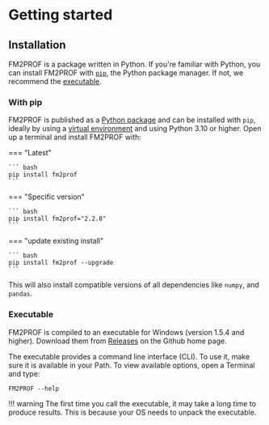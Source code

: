# Getting started

## Installation
FM2PROF is a package written in Python. If you're familiar with Python, you can install FM2PROF with [`pip`][pip], the Python package manager. If not, we recommend the [executable]. 


[pip]: #with-pip
[executable]: #executable

### With pip

FM2PROF is published as a [Python package] and can be installed with `pip`, ideally by using a [virtual environment] and using Python 3.10 or higher. Open up a terminal and install FM2PROF with:

=== "Latest"

    ``` bash
    pip install fm2prof
    ```

=== "Specific version"

    ``` bash
    pip install fm2prof="2.2.8"
    ```
=== "update existing install"

    ``` bash
    pip install fm2prof --upgrade
    ```


This will also install compatible versions of all dependencies like `numpy`, and `pandas`. 

[Python package]: https://pypi.org/project/fm2prof
[virtual environment]: https://realpython.com/what-is-pip/#using-pip-in-a-python-virtual-environment

### Executable

FM2PROF is compiled to an executable for Windows (version 1.5.4 and higher). Download them from [Releases](https://github.com/Deltares/Fm2Prof) on the Github home page.

The executable provides a command line interface (CLI). To use it, make
sure it is available in your Path. To view available options, open a
Terminal and type:

``` shell
FM2PROF --help
```

!!! warning
    The first time you call the executable, it may take a long time to
    produce results. This is because your OS needs to unpack the executable.


